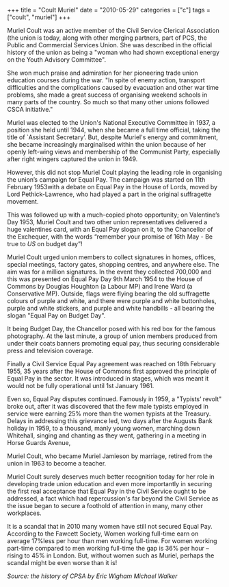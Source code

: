 +++
title = "Coult Muriel"
date = "2010-05-29"
categories = ["c"]
tags = ["coult", "muriel"]
+++

Muriel Coult was an active member of the Civil Service Clerical Association (the union is today, along with other merging partners, part of PCS, the Public and Commercial Services Union. She was described in the official history of the union as being a "woman who had shown exceptional energy on the Youth Advisory Committee".

She won much praise and admiration for her pioneering trade union education courses during the war. "In spite of enemy action, transport difficulties and the complications caused by evacuation and other war time problems, she made a great success of organising weekend schools in many parts of the country. So much so that many other unions followed CSCA initiative."

Muriel was elected to the Union's National Executive Committee in 1937, a position she held until 1944, when she became a full time official, taking the title of \`Assistant Secretary’. But, despite Muriel's energy and commitment, she became increasingly marginalised within the union because of her openly left-wing views and membership of the Communist Party, especially after right wingers captured the union in 1949.

However, this did not stop Muriel Coult playing the leading role in organising the union’s campaign for Equal Pay. The campaign was started on 11th February 1953with a debate on Equal Pay in the House of Lords, moved by Lord Pethick-Lawrence, who had played a part in the original suffragette movement.

This was followed up with a much-copied photo opportunity; on Valentine’s Day 1953, Muriel Coult and two other union representatives delivered a huge valentines card, with an Equal Pay slogan on it, to the Chancellor of the Exchequer, with the words “remember your promise of 16th May - Be true to _US_ on budget day”! 

Muriel Coult urged union members to collect signatures in homes, offices, special meetings, factory gates, shopping centres, and anywhere else. The aim was for a million signatures. In the event they collected 700,000 and this was presented on Equal Pay Day 9th March 1954 to the House of Commons by Douglas Houghton (a Labour MP) and Irene Ward (a Conservative MP). Outside, flags were flying bearing the old suffragette colours of purple and white, and there were purple and white buttonholes, purple and white stickers, and purple and white handbills - all bearing the slogan "Equal Pay on Budget Day".

It being Budget Day, the Chancellor posed with his red box for the famous photography. At the last minute, a group of union members produced from under their coats banners promoting equal pay, thus securing considerable press and television coverage.

Finally a Civil Service Equal Pay agreement was reached on 18th February 1955, 35 years after the House of Commons first approved the principle of Equal Pay in the sector. It was introduced in stages, which was meant it would not be fully operational until 1st January 1961.

Even so, Equal Pay disputes continued. Famously in 1959, a "Typists’ revolt" broke out, after it was discovered that the few male typists employed in service were earning 25% more than the women typists at the Treasury. Delays in addressing this grievance led, two days after the Augusts Bank holiday in 1959, to a thousand, manly young women, marching down Whitehall, singing and chanting as they went, gathering in a meeting in Horse Guards Avenue,

Muriel Coult, who became Muriel Jamieson by marriage, retired from the union in 1963 to become a teacher.

Muriel Coult surely deserves much better recognition today for her role in developing trade union education and even more importantly in securing the first real acceptance that Equal Pay in the Civil Service ought to be addressed, a fact which had repercussion's far beyond the Civil Service as the issue began to secure a foothold of attention in many, many other workplaces.

It is a scandal that in 2010 many women have still not secured Equal Pay. According to the Fawcett Society, Women working full-time earn on average 17%less per hour than men working full-time. For women working part-time compared to men working full-time the gap is 36% per hour – rising to 45% in London. But, without women such as Muriel, perhaps the scandal might be even worse than it is!

_Source: the history of CPSA by Eric Wigham _Michael Walker__
